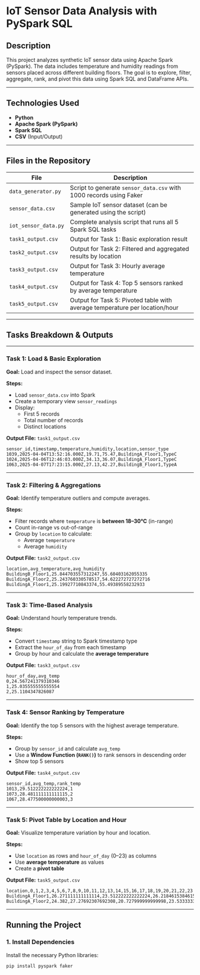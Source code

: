 # IoT Sensor Data Analysis with PySpark SQL

## Description
This project analyzes synthetic IoT sensor data using Apache Spark (PySpark). The data includes temperature and humidity readings from sensors placed across different building floors. The goal is to explore, filter, aggregate, rank, and pivot this data using Spark SQL and DataFrame APIs.

---

##  Technologies Used
- **Python**
- **Apache Spark (PySpark)**
- **Spark SQL**
- **CSV** (Input/Output)

---

## Files in the Repository

| File               | Description                                                           |
|--------------------|-----------------------------------------------------------------------|
| `data_generator.py`| Script to generate `sensor_data.csv` with 1000 records using Faker    |
| `sensor_data.csv`  | Sample IoT sensor dataset (can be generated using the script)         |
| `iot_sensor_data.py`| Complete analysis script that runs all 5 Spark SQL tasks             |
| `task1_output.csv` | Output for Task 1: Basic exploration result                           |
| `task2_output.csv` | Output for Task 2: Filtered and aggregated results by location        |
| `task3_output.csv` | Output for Task 3: Hourly average temperature                         |
| `task4_output.csv` | Output for Task 4: Top 5 sensors ranked by average temperature        |
| `task5_output.csv` | Output for Task 5: Pivoted table with average temperature per location/hour |

---

## Tasks Breakdown & Outputs

---

### Task 1: Load & Basic Exploration

**Goal:** Load and inspect the sensor dataset.

**Steps:**
- Load `sensor_data.csv` into Spark
- Create a temporary view `sensor_readings`
- Display:
  - First 5 records
  - Total number of records
  - Distinct locations

**Output File:** `task1_output.csv`
```
sensor_id,timestamp,temperature,humidity,location,sensor_type
1039,2025-04-04T13:52:16.000Z,19.71,75.47,BuildingA_Floor1,TypeC
1024,2025-04-06T12:46:03.000Z,34.13,36.07,BuildingA_Floor1,TypeC
1063,2025-04-07T17:23:15.000Z,27.13,42.27,BuildingB_Floor1,TypeA
```
---

### Task 2: Filtering & Aggregations

**Goal:** Identify temperature outliers and compute averages.

**Steps:**
- Filter records where `temperature` is **between 18–30°C** (in-range)
- Count in-range vs out-of-range
- Group by `location` to calculate:
  - Average `temperature`
  - Average `humidity`

**Output File:** `task2_output.csv`
```
location,avg_temperature,avg_humidity
BuildingB_Floor1,25.844703557312247,55.60403162055335
BuildingA_Floor2,25.243760330578517,54.622272727272716
BuildingA_Floor1,25.19927710843374,55.49389558232933
```
---

### Task 3: Time-Based Analysis

**Goal:** Understand hourly temperature trends.

**Steps:**
- Convert `timestamp` string to Spark timestamp type
- Extract the `hour_of_day` from each timestamp
- Group by hour and calculate the **average temperature**

**Output File:** `task3_output.csv`
```
hour_of_day,avg_temp
0,24.567241379310346
1,25.035555555555554
2,25.1104347826087
```
---

### Task 4: Sensor Ranking by Temperature

**Goal:** Identify the top 5 sensors with the highest average temperature.

**Steps:**
- Group by `sensor_id` and calculate `avg_temp`
- Use a **Window Function (`RANK()`)** to rank sensors in descending order
- Show top 5 sensors

**Output File:** `task4_output.csv`
```
sensor_id,avg_temp,rank_temp
1013,29.512222222222224,1
1073,28.481111111111115,2
1067,28.477500000000003,3
```
---

### Task 5: Pivot Table by Location and Hour

**Goal:** Visualize temperature variation by hour and location.

**Steps:**
- Use `location` as rows and `hour_of_day` (0–23) as columns
- Use **average temperature** as values
- Create a **pivot table**

**Output File:** `task5_output.csv`
```
location,0,1,2,3,4,5,6,7,8,9,10,11,12,13,14,15,16,17,18,19,20,21,22,23
BuildingA_Floor1,26.271111111111114,23.512222222222224,26.218461538461536,24.326666666666664,23.823636363636364,22.29714285714286,25.225555555555555,25.9225,26.551,24.365000000000002,23.69666666666667,24.653999999999996,26.389999999999997,25.294285714285714,28.670000000000005,25.094166666666666,23.352,25.15,23.0325,25.780833333333334,25.030909090909095,22.947499999999998,28.288181818181815,26.630833333333328
BuildingA_Floor2,24.382,27.27692307692308,20.727999999999998,23.533333333333335,24.737272727272725,22.073333333333334,25.573076923076925,25.381538461538465,23.30818181818182,25.346666666666668,28.640909090909098,30.28125,24.648,26.08,21.466,25.09625,25.920714285714286,25.701666666666668,23.961666666666662,24.215555555555557,23.34545454545454,28.08888888888889,29.938,25.757142857142856
```
---
## Running the Project

### 1. Install Dependencies
Install the necessary Python libraries:
```bash
pip install pyspark faker